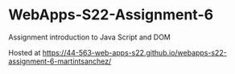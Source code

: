 # WebApps-S22-Assignment-6
Assignment introduction to Java Script and DOM

Hosted at https://44-563-web-apps-s22.github.io/webapps-s22-assignment-6-martintsanchez/
